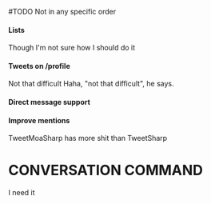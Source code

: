 #TODO
Not in any specific order 

#### Lists
 Though I'm not sure how I should do it

#### Tweets on /profile
 Not that difficult
Haha, "not that difficult", he says.

#### Direct message support

#### Improve mentions
TweetMoaSharp has more shit than TweetSharp

# **CONVERSATION COMMAND**
I need it